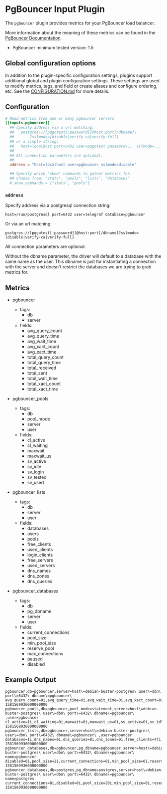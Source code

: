 # PgBouncer Input Plugin

The `pgbouncer` plugin provides metrics for your PgBouncer load balancer.

More information about the meaning of these metrics can be found in the
[PgBouncer Documentation](https://pgbouncer.github.io/usage.html).

- PgBouncer minimum tested version: 1.5

## Global configuration options <!-- @/docs/includes/plugin_config.md -->

In addition to the plugin-specific configuration settings, plugins support
additional global and plugin configuration settings. These settings are used to
modify metrics, tags, and field or create aliases and configure ordering, etc.
See the [CONFIGURATION.md][CONFIGURATION.md] for more details.

[CONFIGURATION.md]: ../../../docs/CONFIGURATION.md#plugins

## Configuration

```toml @sample.conf
# Read metrics from one or many pgbouncer servers
[[inputs.pgbouncer]]
  ## specify address via a url matching:
  ##   postgres://[pqgotest[:password]]@host:port[/dbname]\
  ##       ?sslmode=[disable|verify-ca|verify-full]
  ## or a simple string:
  ##   host=localhost port=5432 user=pqgotest password=... sslmode=... dbname=app_production
  ##
  ## All connection parameters are optional.
  ##
  address = "host=localhost user=pgbouncer sslmode=disable"

  ## Specify which "show" commands to gather metrics for.
  ## Choose from: "stats", "pools", "lists", "databases"
  # show_commands = ["stats", "pools"]
```

### `address`

Specify address via a postgresql connection string:

```text
host=/run/postgresql port=6432 user=telegraf database=pgbouncer
```

Or via an url matching:

```text
postgres://[pqgotest[:password]]@host:port[/dbname]?sslmode=[disable|verify-ca|verify-full]
```

All connection parameters are optional.

Without the dbname parameter, the driver will default to a database with the
same name as the user.  This dbname is just for instantiating a connection with
the server and doesn't restrict the databases we are trying to grab metrics for.

## Metrics

- pgbouncer
  - tags:
    - db
    - server
  - fields:
    - avg_query_count
    - avg_query_time
    - avg_wait_time
    - avg_xact_count
    - avg_xact_time
    - total_query_count
    - total_query_time
    - total_received
    - total_sent
    - total_wait_time
    - total_xact_count
    - total_xact_time

- pgbouncer_pools
  - tags:
    - db
    - pool_mode
    - server
    - user
  - fields:
    - cl_active
    - cl_waiting
    - maxwait
    - maxwait_us
    - sv_active
    - sv_idle
    - sv_login
    - sv_tested
    - sv_used

- pgbouncer_lists
  - tags:
    - db
    - server
    - user
  - fields:
    - databases
    - users
    - pools
    - free_clients
    - used_clients
    - login_clients
    - free_servers
    - used_servers
    - dns_names
    - dns_zones
    - dns_queries

- pgbouncer_databases
  - tags:
    - db
    - pg_dbname
    - server
    - user
  - fields:
    - current_connections
    - pool_size
    - min_pool_size
    - reserve_pool
    - max_connections
    - paused
    - disabled

## Example Output

```text
pgbouncer,db=pgbouncer,server=host\=debian-buster-postgres\ user\=dbn\ port\=6432\ dbname\=pgbouncer\  avg_query_count=0i,avg_query_time=0i,avg_wait_time=0i,avg_xact_count=0i,avg_xact_time=0i,total_query_count=26i,total_query_time=0i,total_received=0i,total_sent=0i,total_wait_time=0i,total_xact_count=26i,total_xact_time=0i 1581569936000000000
pgbouncer_pools,db=pgbouncer,pool_mode=statement,server=host\=debian-buster-postgres\ user\=dbn\ port\=6432\ dbname\=pgbouncer\ ,user=pgbouncer cl_active=1i,cl_waiting=0i,maxwait=0i,maxwait_us=0i,sv_active=0i,sv_idle=0i,sv_login=0i,sv_tested=0i,sv_used=0i 1581569936000000000
pgbouncer_lists,db=pgbouncer,server=host\=debian-buster-postgres\ user\=dbn\ port\=6432\ dbname\=pgbouncer\ ,user=pgbouncer databases=1i,dns_names=0i,dns_queries=0i,dns_zones=0i,free_clients=47i,free_servers=0i,login_clients=0i,pools=1i,used_clients=3i,used_servers=0i,users=4i 1581569936000000000
pgbouncer_databases,db=pgbouncer,pg_dbname=pgbouncer,server=host\=debian-buster-postgres\ user\=dbn\ port\=6432\ dbname\=pgbouncer\ name=pgbouncer disabled=0i,pool_size=2i,current_connections=0i,min_pool_size=0i,reserve_pool=0i,max_connections=0i,paused=0i 1581569936000000000
pgbouncer_databases,db=postgres,pg_dbname=postgres,server=host\=debian-buster-postgres\ user\=dbn\ port\=6432\ dbname\=pgbouncer\ name=postgres current_connections=0i,disabled=0i,pool_size=20i,min_pool_size=0i,reserve_pool=0i,paused=0i,max_connections=0i 1581569936000000000
```
